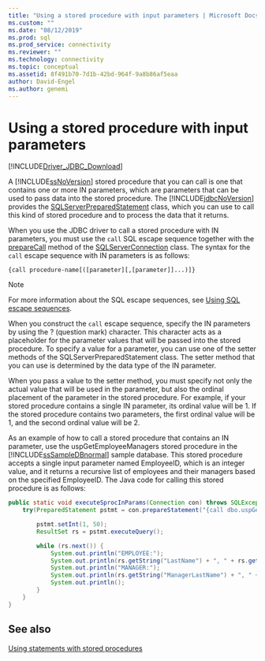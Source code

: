 ```yaml
---
title: "Using a stored procedure with input parameters | Microsoft Docs"
ms.custom: ""
ms.date: "08/12/2019"
ms.prod: sql
ms.prod_service: connectivity
ms.reviewer: ""
ms.technology: connectivity
ms.topic: conceptual
ms.assetid: 8f491b70-7d1b-42bd-964f-9a8b86af5eaa
author: David-Engel
ms.author: genemi
---
```


# Using a stored procedure with input parameters

[!INCLUDE[Driver_JDBC_Download](../../includes/driver_jdbc_download.md)]

A [!INCLUDE[ssNoVersion](../../includes/ssnoversion-md.md)] stored procedure that you can call is one that contains one or more IN parameters, which are parameters that can be used to pass data into the stored procedure. The [!INCLUDE[jdbcNoVersion](../../includes/jdbcnoversion_md.md)] provides the [SQLServerPreparedStatement](../../connect/jdbc/reference/sqlserverpreparedstatement-class.md) class, which you can use to call this kind of stored procedure and to process the data that it returns.

When you use the JDBC driver to call a stored procedure with IN parameters, you must use the `call` SQL escape sequence together with the [prepareCall](../../connect/jdbc/reference/preparecall-method-sqlserverconnection.md) method of the [SQLServerConnection](../../connect/jdbc/reference/sqlserverconnection-class.md) class. The syntax for the `call` escape sequence with IN parameters is as follows:

`{call procedure-name[([parameter][,[parameter]]...)]}`

> [!NOTE]  
> For more information about the SQL escape sequences, see [Using SQL escape sequences](../../connect/jdbc/using-sql-escape-sequences.md).

When you construct the `call` escape sequence, specify the IN parameters by using the ? (question mark) character. This character acts as a placeholder for the parameter values that will be passed into the stored procedure. To specify a value for a parameter, you can use one of the setter methods of the SQLServerPreparedStatement class. The setter method that you can use is determined by the data type of the IN parameter.

When you pass a value to the setter method, you must specify not only the actual value that will be used in the parameter, but also the ordinal placement of the parameter in the stored procedure. For example, if your stored procedure contains a single IN parameter, its ordinal value will be 1. If the stored procedure contains two parameters, the first ordinal value will be 1, and the second ordinal value will be 2.

As an example of how to call a stored procedure that contains an IN parameter, use the uspGetEmployeeManagers stored procedure in the [!INCLUDE[ssSampleDBnormal](../../includes/sssampledbnormal_md.md)] sample database. This stored procedure accepts a single input parameter named EmployeeID, which is an integer value, and it returns a recursive list of employees and their managers based on the specified EmployeeID. The Java code for calling this stored procedure is as follows:

```java
public static void executeSprocInParams(Connection con) throws SQLException {  
    try(PreparedStatement pstmt = con.prepareStatement("{call dbo.uspGetEmployeeManagers(?)}"); ) {  

        pstmt.setInt(1, 50);  
        ResultSet rs = pstmt.executeQuery();  

        while (rs.next()) {  
            System.out.println("EMPLOYEE:");  
            System.out.println(rs.getString("LastName") + ", " + rs.getString("FirstName"));  
            System.out.println("MANAGER:");  
            System.out.println(rs.getString("ManagerLastName") + ", " + rs.getString("ManagerFirstName"));  
            System.out.println();  
        }  
    }
}
```

## See also

[Using statements with stored procedures](../../connect/jdbc/using-statements-with-stored-procedures.md)
